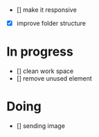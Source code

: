 #

- [] make it responsive

- [x] improve folder structure

# In progress

- [] clean work space
- [] remove unused element

# Doing

- [] sending image
